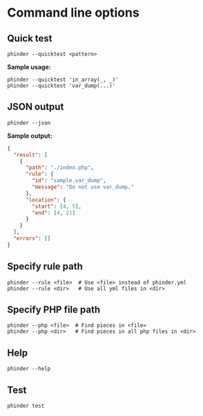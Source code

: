 # Command line options

## Quick test

```console
phinder --quicktest <pattern>
```

**Sample usage:**

```console
phinder --quicktest 'in_array(_, _)'
phinder --quicktest 'var_dump(...)'
```

## JSON output

```console
phinder --json
```

**Sample output:**

```json
{
  "result": [
    {
      "path": "./index.php",
      "rule": {
        "id": "sample.var_dump",
        "message": "Do not use var_dump."
      },
      "location": {
        "start": [4, 5],
        "end": [4, 21]
      }
    }
  ],
  "errors": []
}
```

## Specify rule path

```console
phinder --rule <file>  # Use <file> instead of phinder.yml
phinder --rule <dir>   # Use all yml files in <dir>
```

## Specify PHP file path

```console
phinder --php <file>  # Find pieces in <file>
phinder --php <dir>   # Find pieces in all php files in <dir>
```

## Help

```console
phinder --help
```

## Test

```console
phinder test
```
